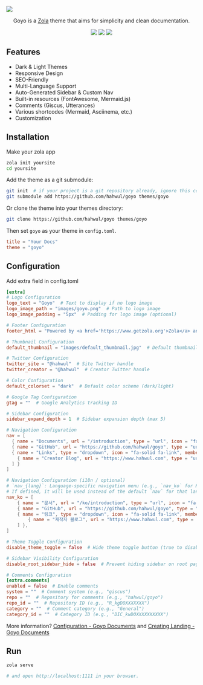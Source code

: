 ![](./screenshot.png)

<div align="center">
  <p>Goyo is a <a href="https://www.getzola.org/">Zola</a> theme that aims for simplicity and clean documentation.</p>
</div>

<p align="center">
  <a href="https://goyo.hahwul.com"><img src="https://img.shields.io/badge/DOCUMENTS-000000?style=for-the-badge&labelColor=000000"></a>
  <a href="https://github.com/hahwul/goyo/blob/main/CONTRIBUTING.md"><img src="https://img.shields.io/badge/CONTRIBUTIONS-WELCOME-000000?style=for-the-badge&labelColor=000000"></a>
  <a href="https://www.getzola.org/"><img src="https://img.shields.io/badge/Zola-000000?style=for-the-badge&logo=zola&logoColor=white"></a>
</p>

## Features

- Dark & Light Themes
- Responsive Design
- SEO-Friendly
- Multi-Language Support
- Auto-Generated Sidebar & Custom Nav
- Built-in resources (FontAwesome, Mermaid.js)
- Comments (Giscus, Utterances)
- Various shortcodes (Mermaid, Asciinema, etc.)
- Customization

## Installation

Make your zola app

```bash
zola init yoursite
cd yoursite
```

Add the theme as a git submodule:

```bash
git init  # if your project is a git repository already, ignore this command
git submodule add https://github.com/hahwul/goyo themes/goyo
```

Or clone the theme into your themes directory:

```bash
git clone https://github.com/hahwul/goyo themes/goyo
```

Then set `goyo` as your theme in `config.toml`.

```toml
title = "Your Docs"
theme = "goyo"
```

## Configuration

Add extra field in config.toml

```toml
[extra]
# Logo Configuration
logo_text = "Goyo"  # Text to display if no logo image
logo_image_path = "images/goyo.png"  # Path to logo image
logo_image_padding = "5px"  # Padding for logo image (optional)

# Footer Configuration
footer_html = "Powered by <a href='https://www.getzola.org'>Zola</a> and <a href='https://github.com/hahwul/goyo'>Goyo</a>"  # Footer HTML content

# Thumbnail Configuration
default_thumbnail = "images/default_thumbnail.jpg"  # Default thumbnail image path

# Twitter Configuration
twitter_site = "@hahwul"  # Site Twitter handle
twitter_creator = "@hahwul"  # Creator Twitter handle

# Color Configuration
default_colorset = "dark"  # Default color scheme (dark/light)

# Google Tag Configuration
gtag = ""  # Google Analytics tracking ID

# Sidebar Configuration
sidebar_expand_depth = 1  # Sidebar expansion depth (max 5)

# Navigation Configuration
nav = [
  { name = "Documents", url = "/introduction", type = "url", icon = "fa-solid fa-book" },
  { name = "GitHub", url = "https://github.com/hahwul/goyo", type = "url", icon = "fa-brands fa-github" },
  { name = "Links", type = "dropdown", icon = "fa-solid fa-link", members = [
    { name = "Creator Blog", url = "https://www.hahwul.com", type = "url", icon = "fa-solid fa-fire-flame-curved" }
  ] }
]

# Navigation Configuration (i18n / optional)
# `nav_{lang}`: Language-specific navigation menu (e.g., `nav_ko` for Korean).
# If defined, it will be used instead of the default `nav` for that language.
nav_ko = [
    { name = "문서", url = "/ko/introduction", type = "url", icon = "fa-solid fa-book" },
    { name = "GitHub", url = "https://github.com/hahwul/goyo", type = "url", icon = "fa-brands fa-github" },
    { name = "링크", type = "dropdown", icon = "fa-solid fa-link", members = [
        { name = "제작자 블로그", url = "https://www.hahwul.com", type = "url", icon = "fa-solid fa-fire-flame-curved" },
    ] },
]

# Theme Toggle Configuration
disable_theme_toggle = false  # Hide theme toggle button (true to disable)

# Sidebar Visibility Configuration
disable_root_sidebar_hide = false  # Prevent hiding sidebar on root page

# Comments Configuration
[extra.comments]
enabled = false  # Enable comments
system = ""  # Comment system (e.g., "giscus")
repo = ""  # Repository for comments (e.g., "hahwul/goyo")
repo_id = ""  # Repository ID (e.g., "R_kgDOXXXXXXX")
category = ""  # Comment category (e.g., "General")
category_id = ""  # Category ID (e.g., "DIC_kwDOXXXXXXXXXX")
```

More information? [Configuration - Goyo Documents](https://goyo.hahwul.com/get_started/configuration/) and [Creating Landing - Goyo Documents](https://goyo.hahwul.com/get_started/creating-landing/)

## Run

```bash
zola serve

# and open http://localhost:1111 in your browser.
```

